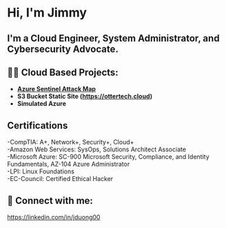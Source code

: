 <h1>Hi, I'm Jimmy <br/>

<h2> I'm a Cloud Engineer, System Administrator, and Cybersecurity Advocate. 
  
<h2>👨‍💻 Cloud Based Projects:</h2>

- <b>[Azure Sentinel Attack Map](https://github.com/JimmyDuong00/Azure-Sentinel-Threat-Map)</b>
- <b>S3 Bucket Static Site (https://ottertech.cloud)</b>
- <b>Simulated Azure </b>


<h2>Certifications</h2>
  -CompTIA: A+, Network+, Security+, Cloud+ <br/>
  -Amazon Web Services: SysOps, Solutions Architect Associate<br/> 
  -Microsoft Azure: SC-900 Microsoft Security, Compliance, and Identity Fundamentals, AZ-104 Azure Administrator  <br/>
  -LPI: Linux Foundations<br/>
  -EC-Council: Certified Ethical Hacker<br/>
  


<h2> 🤳 Connect with me:</h2>

https://linkedin.com/in/jduong00
